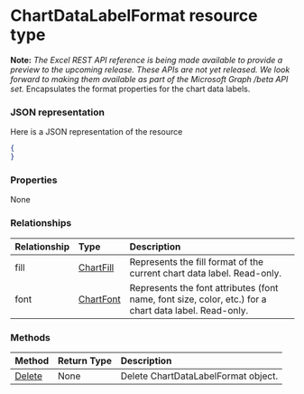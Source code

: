 # ChartDataLabelFormat resource type
**Note:** _The Excel REST API reference is being made available to provide a preview to the upcoming release. These APIs are not yet released. We look forward to making them available as part of the Microsoft Graph /beta API set._
Encapsulates the format properties for the chart data labels.

### JSON representation

Here is a JSON representation of the resource

<!-- {
  "blockType": "resource",
  "optionalProperties": [

  ],
  "@odata.type": "microsoft.graph.chartdatalabelformat"
}-->

```json
{
}

```
### Properties
None

### Relationships
| Relationship | Type	|Description|
|:---------------|:--------|:----------|
|fill|[ChartFill](chartfill.md)|Represents the fill format of the current chart data label. Read-only.|
|font|[ChartFont](chartfont.md)|Represents the font attributes (font name, font size, color, etc.) for a chart data label. Read-only.|

### Methods

| Method		   | Return Type	|Description|
|:---------------|:--------|:----------|
|[Delete](../api/chartdatalabelformat_delete.md) | None |Delete ChartDataLabelFormat object. |

<!-- uuid: 8fcb5dbc-d5aa-4681-8e31-b001d5168d79
2015-10-25 14:57:30 UTC -->
<!-- {
  "type": "#page.annotation",
  "description": "ChartDataLabelFormat resource",
  "keywords": "",
  "section": "documentation",
  "tocPath": ""
}-->